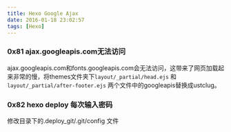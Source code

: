 ```yaml
---
title: Hexo Google Ajax
date: 2016-01-18 23:02:57
tags: [Hexo]
---
```


### 0x81 ajax.googleapis.com无法访问

ajax.googleapis.com和fonts.googleapis.com会无法访问，这带来了网页加载起来非常的慢，将themes文件夹下`layout/_partial/head.ejs` 和`layout/_partial/after-footer.ejs` 两个文件中的googleapis替换成ustclug。

### 0x82 hexo deploy 每次输入密码

修改目录下的.deploy_git/.git/config 文件
